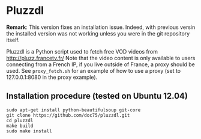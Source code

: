 # Pluzzdl

**Remark**: This version fixes an installation issue. Indeed, with previous versin the installed version was not working unless you were in the git repository itself.

Pluzzdl is a Python script used to fetch free VOD videos from http://pluzz.francetv.fr/
Note that the video content is only available to users connecting from a
French IP, if you live outside of France, a proxy should be used. See
`proxy_fetch.sh` for an example of how to use a proxy (set to
127.0.0.1:8080 in the proxy example).

## Installation procedure (tested on Ubuntu 12.04)

```
sudo apt-get install python-beautifulsoup git-core
git clone https://github.com/doc75/pluzzdl.git
cd pluzzdl
make build
sudo make install
```
